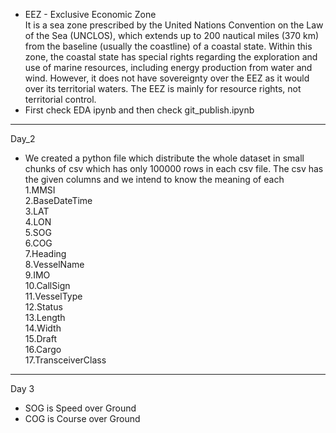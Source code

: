 - EEZ - Exclusive Economic Zone </br>
It is a sea zone prescribed by the United Nations Convention on the Law of the Sea (UNCLOS), which extends up to 200 nautical miles (370 km) from the baseline (usually the coastline) of a coastal state.
Within this zone, the coastal state has special rights regarding the exploration and use of marine resources, including energy production from water and wind. However, it does not have sovereignty over the EEZ as it would over its territorial waters. The EEZ is mainly for resource rights, not territorial control.
- First check EDA ipynb and then check git_publish.ipynb

---
Day_2

- We created a python file which distribute the whole dataset in small chunks of csv which has only 100000 rows in each csv file. The csv has the given columns and we intend to know the meaning of each</br>
1.MMSI</br>
2.BaseDateTime</br>
3.LAT</br>
4.LON</br>
5.SOG</br>
6.COG</br>
7.Heading</br>
8.VesselName</br>
9.IMO</br>
10.CallSign</br>
11.VesselType</br>
12.Status</br>
13.Length</br>
14.Width</br>
15.Draft</br>
16.Cargo</br>
17.TransceiverClass</br>

---
Day 3

- SOG is Speed over Ground
- COG is Course over Ground
